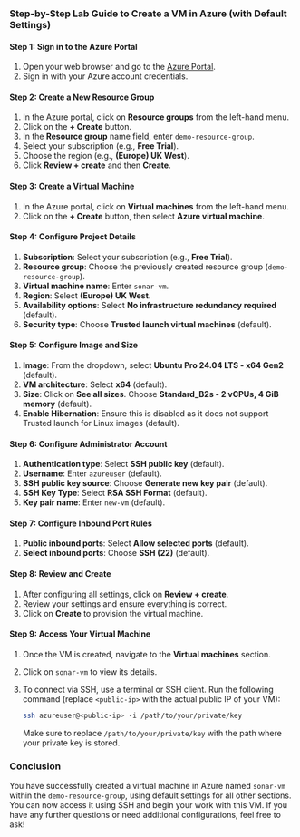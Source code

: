 
### Step-by-Step Lab Guide to Create a VM in Azure (with Default Settings)

#### Step 1: Sign in to the Azure Portal
1. Open your web browser and go to the [Azure Portal](https://portal.azure.com).
2. Sign in with your Azure account credentials.

#### Step 2: Create a New Resource Group
1. In the Azure portal, click on **Resource groups** from the left-hand menu.
2. Click on the **+ Create** button.
3. In the **Resource group** name field, enter `demo-resource-group`.
4. Select your subscription (e.g., **Free Trial**).
5. Choose the region (e.g., **(Europe) UK West**).
6. Click **Review + create** and then **Create**.
   

#### Step 3: Create a Virtual Machine
1. In the Azure portal, click on **Virtual machines** from the left-hand menu.
2. Click on the **+ Create** button, then select **Azure virtual machine**.

#### Step 4: Configure Project Details
1. **Subscription**: Select your subscription (e.g., **Free Trial**).
2. **Resource group**: Choose the previously created resource group (`demo-resource-group`).
3. **Virtual machine name**: Enter `sonar-vm`.
4. **Region**: Select **(Europe) UK West**.
5. **Availability options**: Select **No infrastructure redundancy required** (default).
6. **Security type**: Choose **Trusted launch virtual machines** (default).

#### Step 5: Configure Image and Size
1. **Image**: From the dropdown, select **Ubuntu Pro 24.04 LTS - x64 Gen2** (default).
2. **VM architecture**: Select **x64** (default).
3. **Size**: Click on **See all sizes**. Choose **Standard_B2s - 2 vCPUs, 4 GiB memory** (default).
4. **Enable Hibernation**: Ensure this is disabled as it does not support Trusted launch for Linux images (default).

#### Step 6: Configure Administrator Account
1. **Authentication type**: Select **SSH public key** (default).
2. **Username**: Enter `azureuser` (default).
3. **SSH public key source**: Choose **Generate new key pair** (default).
4. **SSH Key Type**: Select **RSA SSH Format** (default).
5. **Key pair name**: Enter `new-vm` (default).

#### Step 7: Configure Inbound Port Rules
1. **Public inbound ports**: Select **Allow selected ports** (default).
2. **Select inbound ports**: Choose **SSH (22)** (default).

#### Step 8: Review and Create
1. After configuring all settings, click on **Review + create**.
2. Review your settings and ensure everything is correct.
3. Click on **Create** to provision the virtual machine.

#### Step 9: Access Your Virtual Machine
1. Once the VM is created, navigate to the **Virtual machines** section.
2. Click on `sonar-vm` to view its details.
3. To connect via SSH, use a terminal or SSH client. Run the following command (replace `<public-ip>` with the actual public IP of your VM):

   ```bash
   ssh azureuser@<public-ip> -i /path/to/your/private/key
   ```

   Make sure to replace `/path/to/your/private/key` with the path where your private key is stored.

### Conclusion
You have successfully created a virtual machine in Azure named `sonar-vm` within the `demo-resource-group`, using default settings for all other sections. You can now access it using SSH and begin your work with this VM. If you have any further questions or need additional configurations, feel free to ask!
